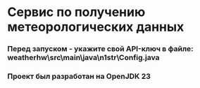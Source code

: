 # Сервис по получению метеорологических данных
### Перед запуском - укажите свой API-ключ в файле: weatherhw\src\main\java\n1str\Config.java
### Проект был разработан на OpenJDK 23
